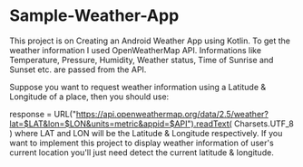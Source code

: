 # Sample-Weather-App

This project is on Creating an Android Weather App using Kotlin. To get the weather information I used OpenWeatherMap API. Informations like Temperature, Pressure, Humidity, Weather status, Time of Sunrise and Sunset etc. are passed from the API.

Suppose you want to request weather information using a Latitude & Longitude of a place, then you should use:

response = URL("https://api.openweathermap.org/data/2.5/weather?lat=$LAT&lon=$LON&units=metric&appid=$API").readText(
                    Charsets.UTF_8
                )
where LAT and LON will be the Latitude & Longitude respectively. If you want to implement this project to display weather information of user's current location you'll just need detect the current latitude & longitude.
